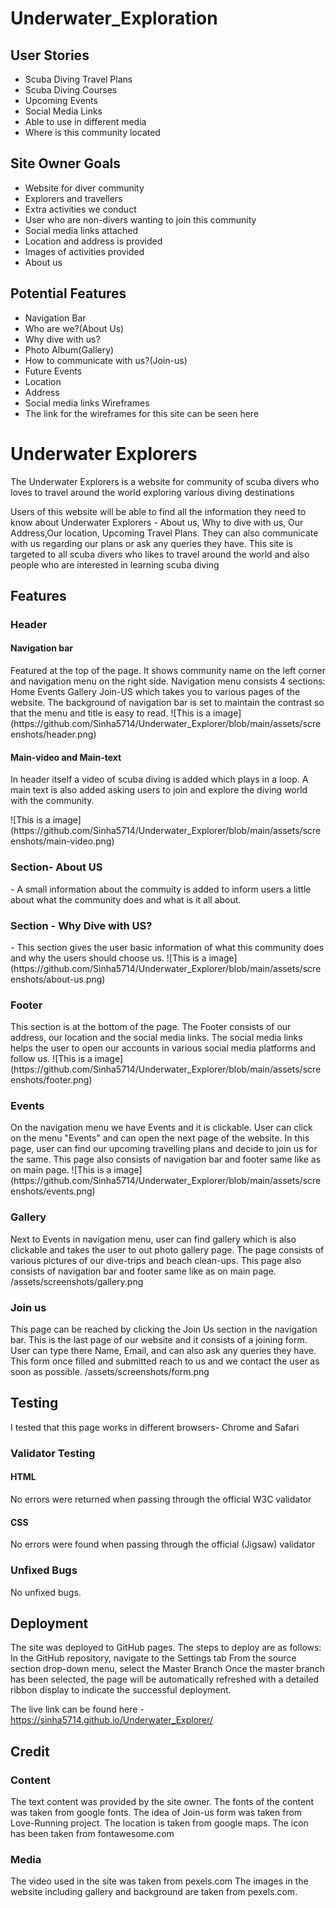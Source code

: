 # Underwater_Exploration
## User Stories
- Scuba Diving Travel Plans
- Scuba Diving Courses
- Upcoming Events
- Social Media Links
- Able to use in different media 
- Where is this community located
## Site Owner Goals
- Website for diver community
- Explorers and travellers
- Extra activities we conduct
- User who are non-divers wanting to join this community
- Social media links attached
- Location and address is provided
- Images of activities provided
- About us
## Potential Features
- Navigation Bar
- Who are we?(About Us)
- Why dive with us?
- Photo Album(Gallery)
- How to communicate with us?(Join-us)
- Future Events
- Location
- Address
- Social media links
Wireframes
- The link for the wireframes for this site can be seen here 

# Underwater Explorers
<p> The Underwater Explorers is a website for community of scuba divers who loves to travel around the world exploring various diving destinations</p>
<p>Users of this website will be able to find all the information they need to know about Underwater Explorers - About us, Why to dive with us, Our Address,Our location, Upcoming Travel Plans. They can also communicate with us regarding our plans or ask any queries they have. This site is targeted to all scuba divers who likes to travel around the world and also people who are interested in learning scuba diving </p>
<h2> Features</h2>

<h3>Header</h3>
<h4>Navigation bar</h4>
<p> Featured at the top of the page. It shows community name on the left corner and navigation menu on the right       
      side.  
    Navigation menu consists 4 sections: Home Events Gallery Join-US which takes you to various pages of the website.
    The background of navigation bar is set to maintain the contrast so that the menu and title is easy to read.
    ![This is a image](https://github.com/Sinha5714/Underwater_Explorer/blob/main/assets/screenshots/header.png)
<h4>Main-video and Main-text</h4>
  <p>In header itself a video of scuba diving is added which plays in a loop. 
  A main text is also added asking users to join and explore the diving world with the community.</p>
  ![This is a image](https://github.com/Sinha5714/Underwater_Explorer/blob/main/assets/screenshots/main-video.png)
<h3>Section- About US</h3>
- A small information about the commuity is added to inform users a little about what the community does and what is it all about.
<h3>Section - Why Dive with US?</h3>
- This section gives the user basic information of what this community does and why the users should choose us.
![This is a image](https://github.com/Sinha5714/Underwater_Explorer/blob/main/assets/screenshots/about-us.png)
<h3>Footer</h3>
This section is at the bottom of the page. 
The Footer consists of our address, our location and the social media links.
The social media links helps the user to open our accounts in various social media platforms and follow us.
![This is a image](https://github.com/Sinha5714/Underwater_Explorer/blob/main/assets/screenshots/footer.png) 
<h3> Events </h3>
On the navigation menu we have Events and it is clickable. User can click on the menu "Events" and can open the next page of the website.
In this page, user can find our upcoming travelling plans and decide to join us for the same.
This page also consists of navigation bar and footer same like as on main page.
![This is a image](https://github.com/Sinha5714/Underwater_Explorer/blob/main/assets/screenshots/events.png)
<h3> Gallery </h3>
Next to Events in navigation menu, user can find gallery which is also clickable and takes the user to out photo gallery page.
The page consists of various pictures of our dive-trips and beach clean-ups. This page also consists of navigation bar and footer same like as on main page.
/assets/screenshots/gallery.png
<h3> Join us</h3>
This page can be reached by clicking the Join Us section in the navigation bar. This is the last page of our website and it consists of a joining form. User can type there Name, Email, and can also ask any queries they have. This form once filled and submitted reach to us and we contact the user as soon as possible.
/assets/screenshots/form.png
<h2>Testing</h2>
I tested that this page works in different browsers- Chrome and Safari
<h3>Validator Testing</h3>
<h4>HTML</h4>
No errors were returned when passing through the official W3C validator
<h4>CSS</h4>
No errors were found when passing through the official (Jigsaw) validator
<h3>Unfixed Bugs</h3>
No unfixed bugs.
<h2>Deployment</h2>
The site was deployed to GitHub pages. The steps to deploy are as follows:
In the GitHub repository, navigate to the Settings tab
From the source section drop-down menu, select the Master Branch
Once the master branch has been selected, the page will be automatically refreshed with a detailed ribbon display to indicate the successful deployment.

The live link can be found here - https://sinha5714.github.io/Underwater_Explorer/
<h2>Credit</h2>
<h3>Content</h3>
The text content was provided by the site owner.
The fonts of the content was taken from google fonts.
The idea of Join-us form was taken from Love-Running project.
The location is taken from google maps.
The icon has been taken from fontawesome.com 

<h3>Media</h3>
The video used in the site was taken from pexels.com
The images in the website including gallery and background are taken from pexels.com.



